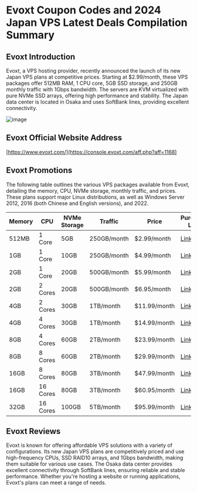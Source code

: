 # Evoxt Coupon Codes and 2024 Japan VPS Latest Deals Compilation Summary

## Evoxt Introduction
Evoxt, a VPS hosting provider, recently announced the launch of its new Japan VPS plans at competitive prices. Starting at $2.99/month, these VPS packages offer 512MB RAM, 1 CPU core, 5GB SSD storage, and 250GB monthly traffic with 1Gbps bandwidth. The servers are KVM virtualized with pure NVMe SSD arrays, offering high performance and stability. The Japan data center is located in Osaka and uses SoftBank lines, providing excellent connectivity.

![image](https://github.com/pw29aprile67/Evoxt/assets/167737084/479e647f-7eca-4682-bcc0-667b314ae6cd)

## Evoxt Official Website Address
[https://www.evoxt.com/](https://console.evoxt.com/aff.php?aff=1168)



## Evoxt Promotions
The following table outlines the various VPS packages available from Evoxt, detailing the memory, CPU, NVMe storage, monthly traffic, and prices. These plans support major Linux distributions, as well as Windows Server 2012, 2016 (both Chinese and English versions), and 2022.

| Memory | CPU     | NVMe Storage | Traffic  | Price  | Purchase Link  |
|--------|---------|--------------|-----------|--------|----------------|
| 512MB  | 1 Core  | 5GB          | 250GB/month | $2.99/month | [Link](https://console.evoxt.com/aff.php?aff=1168)  |
| 1GB    | 1 Core  | 10GB         | 250GB/month | $4.99/month | [Link](https://console.evoxt.com/aff.php?aff=1168)  |
| 2GB    | 1 Core  | 20GB         | 500GB/month | $5.99/month | [Link](https://console.evoxt.com/aff.php?aff=1168)  |
| 2GB    | 2 Cores | 20GB         | 500GB/month | $6.95/month | [Link](https://console.evoxt.com/aff.php?aff=1168)  |
| 4GB    | 2 Cores | 30GB         | 1TB/month   | $11.99/month | [Link](https://console.evoxt.com/aff.php?aff=1168)  |
| 4GB    | 4 Cores | 30GB         | 1TB/month   | $14.99/month | [Link](https://console.evoxt.com/aff.php?aff=1168)  |
| 8GB    | 4 Cores | 60GB         | 2TB/month   | $23.99/month | [Link](https://console.evoxt.com/aff.php?aff=1168)  |
| 8GB    | 8 Cores | 60GB         | 2TB/month   | $29.99/month | [Link](https://console.evoxt.com/aff.php?aff=1168)  |
| 16GB   | 8 Cores | 80GB         | 3TB/month   | $47.99/month | [Link](https://console.evoxt.com/aff.php?aff=1168)  |
| 16GB   | 16 Cores | 80GB        | 3TB/month   | $60.95/month | [Link](https://console.evoxt.com/aff.php?aff=1168)  |
| 32GB   | 16 Cores | 100GB       | 5TB/month   | $95.99/month | [Link](https://console.evoxt.com/aff.php?aff=1168)  |

## Evoxt Reviews
Evoxt is known for offering affordable VPS solutions with a variety of configurations. Its new Japan VPS plans are competitively priced and use high-frequency CPUs, SSD RAID10 arrays, and 1Gbps bandwidth, making them suitable for various use cases. The Osaka data center provides excellent connectivity through SoftBank lines, ensuring reliable and stable performance. Whether you're hosting a website or running applications, Evoxt's plans can meet a range of needs.
